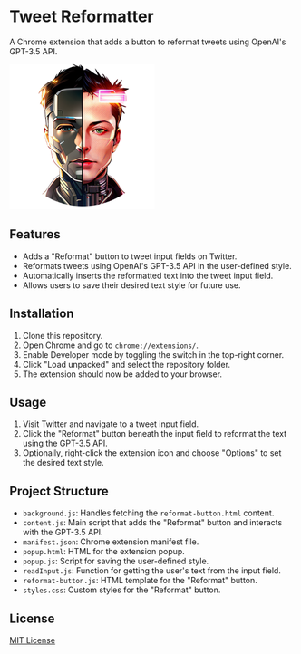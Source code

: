 # Tweet Reformatter

A Chrome extension that adds a button to reformat tweets using OpenAI's GPT-3.5 API.

![Tweet Reformatter Logo](icon256.png)

## Features

- Adds a "Reformat" button to tweet input fields on Twitter.
- Reformats tweets using OpenAI's GPT-3.5 API in the user-defined style.
- Automatically inserts the reformatted text into the tweet input field.
- Allows users to save their desired text style for future use.

## Installation

1. Clone this repository.
2. Open Chrome and go to `chrome://extensions/`.
3. Enable Developer mode by toggling the switch in the top-right corner.
4. Click "Load unpacked" and select the repository folder.
5. The extension should now be added to your browser.

## Usage

1. Visit Twitter and navigate to a tweet input field.
2. Click the "Reformat" button beneath the input field to reformat the text using the GPT-3.5 API.
3. Optionally, right-click the extension icon and choose "Options" to set the desired text style.

## Project Structure

- `background.js`: Handles fetching the `reformat-button.html` content.
- `content.js`: Main script that adds the "Reformat" button and interacts with the GPT-3.5 API.
- `manifest.json`: Chrome extension manifest file.
- `popup.html`: HTML for the extension popup.
- `popup.js`: Script for saving the user-defined style.
- `readInput.js`: Function for getting the user's text from the input field.
- `reformat-button.js`: HTML template for the "Reformat" button.
- `styles.css`: Custom styles for the "Reformat" button.

## License

[MIT License](LICENSE)
